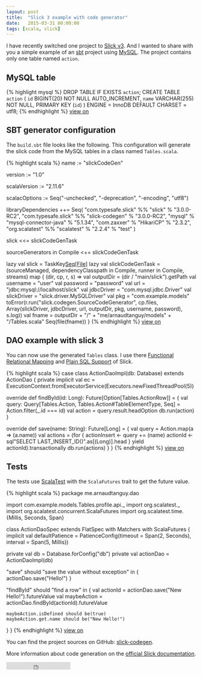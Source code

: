 ```yaml
---
layout: post
title:  "Slick 3 example with code generator"
date:   2015-03-31 00:00:00
tags: [scala, slick]
---
```


I have recently switched one project to [Slick v3](http://slick.typesafe.com/doc/3.0.0-RC2/). And I wanted to share with you a simple example of an [sbt](http://www.scala-sbt.org/) project using [MySQL](http://www.mysql.com/).
The project contains only one table named `action`.

## MySQL table
{% highlight mysql %}
DROP TABLE IF EXISTS `action`;
CREATE TABLE `action` (
  `id`   BIGINT(20)   NOT NULL AUTO_INCREMENT,
  `name` VARCHAR(255) NOT NULL,
  PRIMARY KEY (`id`)
)
  ENGINE = InnoDB
  DEFAULT CHARSET = utf8;
{% endhighlight %}
<i class="fa fa-arrow-right"></i> [view on <i class="fa fa-github-alt"></i>](https://github.com/ArnaudT/slick-codegen/blob/master/src/main/resources/db/Schema.sql)

## SBT generator configuration
The `build.sbt` file looks like the following.
This configuration will generate the slick code from the MySQL tables in a class named `Tables.scala`.

{% highlight scala %}
name := "slickCodeGen"

version := "1.0"

scalaVersion := "2.11.6"

scalacOptions := Seq("-unchecked", "-deprecation", "-encoding", "utf8")

libraryDependencies ++= Seq(
  "com.typesafe.slick" %% "slick" % "3.0.0-RC2",
  "com.typesafe.slick" %% "slick-codegen" % "3.0.0-RC2",
  "mysql" % "mysql-connector-java" % "5.1.34",
  "com.zaxxer" % "HikariCP" % "2.3.2",
  "org.scalatest" %% "scalatest" % "2.2.4" % "test"
)

slick <<= slickCodeGenTask

sourceGenerators in Compile <+= slickCodeGenTask

lazy val slick = TaskKey[Seq[File]]("gen-tables")
lazy val slickCodeGenTask = (sourceManaged, dependencyClasspath in Compile, runner in Compile, streams) map { (dir, cp, r, s) =>
  val outputDir = (dir / "main/slick").getPath
  val username = "user"
  val password = "password"
  val url = "jdbc:mysql://localhost/slick"
val jdbcDriver = "com.mysql.jdbc.Driver"
  val slickDriver = "slick.driver.MySQLDriver"
  val pkg = "com.example.models"
  toError(r.run("slick.codegen.SourceCodeGenerator", cp.files, Array(slickDriver, jdbcDriver, url, outputDir, pkg, username, password), s.log))
  val fname = outputDir + "/" + "me/arnaudtanguy/models" + "/Tables.scala"
  Seq(file(fname))
}
{% endhighlight %}
<i class="fa fa-arrow-right"></i> [view on <i class="fa fa-github-alt"></i>](https://github.com/ArnaudT/slick-codegen/blob/master/build.sbt)

## DAO example with slick 3
You can now use the generated `Tables` class.
I use there [Functional Relational Mapping](http://slick.typesafe.com/doc/3.0.0-RC2/introduction.html#functional-relational-mapping) and [Plain SQL Support](http://slick.typesafe.com/doc/3.0.0-RC2/introduction.html#plain-sql-support) of Slick.

{% highlight scala %}
case class ActionDaoImpl(db: Database) extends ActionDao {
  private implicit val ec = ExecutionContext.fromExecutorService(Executors.newFixedThreadPool(5))

  override def findById(id: Long): Future[Option[Tables.ActionRow]] = {
    val query: Query[Tables.Action, Tables.Action#TableElementType, Seq] = Action.filter(_.id === id)
    val action = query.result.headOption
    db.run(action)
  }

  override def save(name: String): Future[Long] = {
    val query = Action.map(a => (a.name))
    val actions = (for {
      actionInsert <- query += (name)
      actionId <- sql"SELECT LAST_INSERT_ID()".as[(Long)].head
    } yield actionId).transactionally
    db.run(actions)
  }
}
{% endhighlight %}
<i class="fa fa-arrow-right"></i> [view on <i class="fa fa-github-alt"></i>](https://github.com/ArnaudT/slick-codegen/blob/master/src/main/scala/me/arnaudtanguy/dao/ActionDao.scala)

## Tests
The tests use [ScalaTest](http://www.scalatest.org) with the `ScalaFutures` trait to get the future value.

{% highlight scala %}
package me.arnaudtanguy.dao

import com.example.models.Tables.profile.api._
import org.scalatest._
import org.scalatest.concurrent.ScalaFutures
import org.scalatest.time.{Millis, Seconds, Span}

class ActionDaoSpec extends FlatSpec with Matchers with ScalaFutures {
  implicit val defaultPatience = PatienceConfig(timeout = Span(2, Seconds), interval = Span(5, Millis))

  private val db = Database.forConfig("db")
  private val actionDao = ActionDaoImpl(db)

  "save" should "save the value without exception" in {
    actionDao.save("Hello!")
  }

  "findById" should "find a row" in {
    val actionId = actionDao.save("New Hello!").futureValue
    val maybeAction = actionDao.findById(actionId).futureValue

    maybeAction.isDefined should be(true)
    maybeAction.get.name should be("New Hello!")
  }
}
{% endhighlight %}
<i class="fa fa-arrow-right"></i> [view on <i class="fa fa-github-alt"></i>](https://github.com/ArnaudT/slick-codegen/blob/master/src/test/scala/me/arnaudtanguy/dao/ActionDaoSpec.scala)

You can find the project sources on GitHub: [slick-codegen](https://github.com/ArnaudT/slick-codegen).

More information about code generation on the [official Slick documentation](http://slick.typesafe.com/doc/3.0.0-RC2/code-generation.html).

<iframe src="https://ghbtns.com/github-btn.html?user=ArnaudT&repo=slick-codegen&type=fork&count=true" frameborder="0" scrolling="0" width="170px" height="20px"></iframe>
